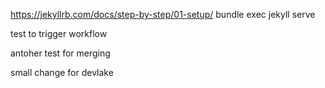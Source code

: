 https://jekyllrb.com/docs/step-by-step/01-setup/
bundle exec jekyll serve

test to trigger workflow

antoher test for merging

small change for devlake
